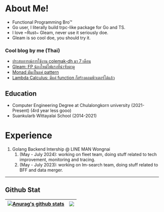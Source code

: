 # About Me!

- Functional Programming Bro™
- Go user, I literally build trpc-like package for Go and TS.
- I love ~Rust~ Gleam, never use it seriously doe.
- Gleam is so cool doe, you should try it.

### Cool blog by me (Thai)
- [ประสบการณ์การใช้งาน colemak-dh มา 7 เดือน](https://pkpt.dev/blog/colemak-dh)
- [Gleam: FP น้องใหม่ไฟแรงที่น่าจับตาดู](https://pkpt.dev/blog/gleam)
- [Monad มันเป็นแค่ pattern](https://pkpt.dev/blog/monad-101)
- [Lambda Calculus: มีแค่ function ก็สร้างคอมพิวเตอร์ได้แล้ว](https://pkpt.dev/blog/lambda-calculus)

## Education

-  Computer Engineering Degree at Chulalongkorn university (2021-Present) (4rd year less gooo)
-  Suankularb Wittayalai School (2014-2021)

# Experience
1.  Golang Backend Intership @ LINE MAN Wongnai
    1.  (May - July 2024): working on fleet team, doing stuff related to tech improvement, monitoring and tracing.
    2.  (May - July 2023): working on lm-search team, doing stuff related to BFF and data merger.  
---

## Github Stat

| <a href="https://github.com/anuraghazra/github-readme-stats"><img align="center" src="https://github-readme-stats.vercel.app/api?username=OnFireByte&show_icons=true&theme=buefy&hide_border=true" alt="Anurag's github stats" /></a> | <a href="https://github.com/anuraghazra/github-readme-stats"><img align="center" src="https://github-readme-stats.vercel.app/api/top-langs/?username=OnFireByte&layout=compact&theme=buefy&hide_border=true&hide=html,SCSS,CSS,java&exclude_repo=.dotfiles,embed-lab-final-hardware" /></a> |
| ------------------------------------------------------------------------------------------------------------------------------------------------------------------------------------------------------------------------------------- | ------------------------------------------------------------------------------------------------------------------------------------------------------------------------------------------------------------------- |
